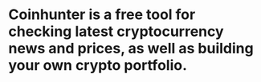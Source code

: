 # Coinhunter is a free tool for checking latest cryptocurrency news and prices, as well as building your own crypto portfolio.
